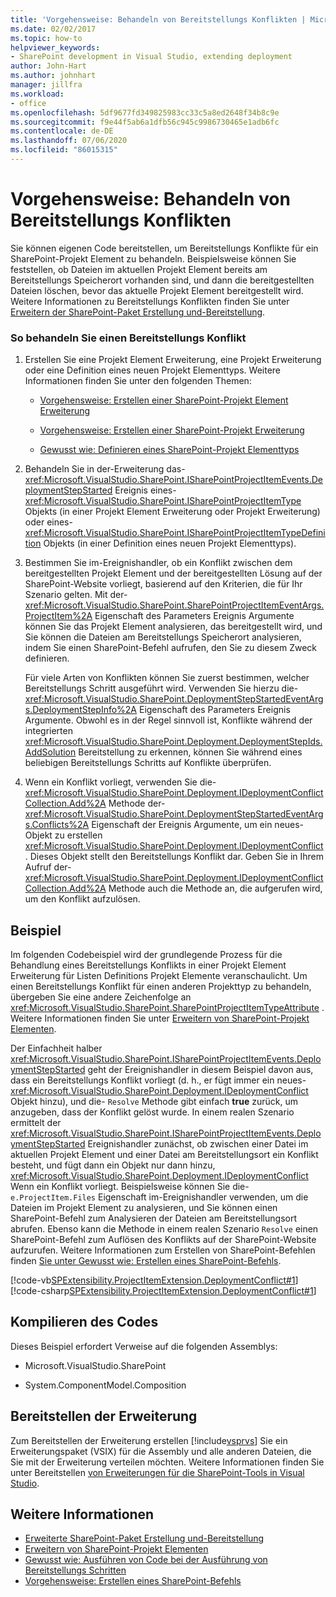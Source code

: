 ```yaml
---
title: 'Vorgehensweise: Behandeln von Bereitstellungs Konflikten | Microsoft-Dokumentation'
ms.date: 02/02/2017
ms.topic: how-to
helpviewer_keywords:
- SharePoint development in Visual Studio, extending deployment
author: John-Hart
ms.author: johnhart
manager: jillfra
ms.workload:
- office
ms.openlocfilehash: 5df9677fd349825983cc33c5a8ed2648f34b8c9e
ms.sourcegitcommit: f9e44f5ab6a1dfb56c945c9986730465e1adb6fc
ms.contentlocale: de-DE
ms.lasthandoff: 07/06/2020
ms.locfileid: "86015315"
---
```

# <a name="how-to-handle-deployment-conflicts"></a>Vorgehensweise: Behandeln von Bereitstellungs Konflikten
  Sie können eigenen Code bereitstellen, um Bereitstellungs Konflikte für ein SharePoint-Projekt Element zu behandeln. Beispielsweise können Sie feststellen, ob Dateien im aktuellen Projekt Element bereits am Bereitstellungs Speicherort vorhanden sind, und dann die bereitgestellten Dateien löschen, bevor das aktuelle Projekt Element bereitgestellt wird. Weitere Informationen zu Bereitstellungs Konflikten finden Sie unter [Erweitern der SharePoint-Paket Erstellung und-Bereitstellung](../sharepoint/extending-sharepoint-packaging-and-deployment.md).

### <a name="to-handle-a-deployment-conflict"></a>So behandeln Sie einen Bereitstellungs Konflikt

1. Erstellen Sie eine Projekt Element Erweiterung, eine Projekt Erweiterung oder eine Definition eines neuen Projekt Elementtyps. Weitere Informationen finden Sie unter den folgenden Themen:

    - [Vorgehensweise: Erstellen einer SharePoint-Projekt Element Erweiterung](../sharepoint/how-to-create-a-sharepoint-project-item-extension.md)

    - [Vorgehensweise: Erstellen einer SharePoint-Projekt Erweiterung](../sharepoint/how-to-create-a-sharepoint-project-extension.md)

    - [Gewusst wie: Definieren eines SharePoint-Projekt Elementtyps](../sharepoint/how-to-define-a-sharepoint-project-item-type.md)

2. Behandeln Sie in der-Erweiterung das- <xref:Microsoft.VisualStudio.SharePoint.ISharePointProjectItemEvents.DeploymentStepStarted> Ereignis eines- <xref:Microsoft.VisualStudio.SharePoint.ISharePointProjectItemType> Objekts (in einer Projekt Element Erweiterung oder Projekt Erweiterung) oder eines- <xref:Microsoft.VisualStudio.SharePoint.ISharePointProjectItemTypeDefinition> Objekts (in einer Definition eines neuen Projekt Elementtyps).

3. Bestimmen Sie im-Ereignishandler, ob ein Konflikt zwischen dem bereitgestellten Projekt Element und der bereitgestellten Lösung auf der SharePoint-Website vorliegt, basierend auf den Kriterien, die für Ihr Szenario gelten. Mit der- <xref:Microsoft.VisualStudio.SharePoint.SharePointProjectItemEventArgs.ProjectItem%2A> Eigenschaft des Parameters Ereignis Argumente können Sie das Projekt Element analysieren, das bereitgestellt wird, und Sie können die Dateien am Bereitstellungs Speicherort analysieren, indem Sie einen SharePoint-Befehl aufrufen, den Sie zu diesem Zweck definieren.

     Für viele Arten von Konflikten können Sie zuerst bestimmen, welcher Bereitstellungs Schritt ausgeführt wird. Verwenden Sie hierzu die- <xref:Microsoft.VisualStudio.SharePoint.DeploymentStepStartedEventArgs.DeploymentStepInfo%2A> Eigenschaft des Parameters Ereignis Argumente. Obwohl es in der Regel sinnvoll ist, Konflikte während der integrierten <xref:Microsoft.VisualStudio.SharePoint.Deployment.DeploymentStepIds.AddSolution> Bereitstellung zu erkennen, können Sie während eines beliebigen Bereitstellungs Schritts auf Konflikte überprüfen.

4. Wenn ein Konflikt vorliegt, verwenden Sie die- <xref:Microsoft.VisualStudio.SharePoint.Deployment.IDeploymentConflictCollection.Add%2A> Methode der- <xref:Microsoft.VisualStudio.SharePoint.DeploymentStepStartedEventArgs.Conflicts%2A> Eigenschaft der Ereignis Argumente, um ein neues-Objekt zu erstellen <xref:Microsoft.VisualStudio.SharePoint.Deployment.IDeploymentConflict> . Dieses Objekt stellt den Bereitstellungs Konflikt dar. Geben Sie in Ihrem Aufruf der- <xref:Microsoft.VisualStudio.SharePoint.Deployment.IDeploymentConflictCollection.Add%2A> Methode auch die Methode an, die aufgerufen wird, um den Konflikt aufzulösen.

## <a name="example"></a>Beispiel
 Im folgenden Codebeispiel wird der grundlegende Prozess für die Behandlung eines Bereitstellungs Konflikts in einer Projekt Element Erweiterung für Listen Definitions Projekt Elemente veranschaulicht. Um einen Bereitstellungs Konflikt für einen anderen Projekttyp zu behandeln, übergeben Sie eine andere Zeichenfolge an <xref:Microsoft.VisualStudio.SharePoint.SharePointProjectItemTypeAttribute> . Weitere Informationen finden Sie unter [Erweitern von SharePoint-Projekt Elementen](../sharepoint/extending-sharepoint-project-items.md).

 Der Einfachheit halber <xref:Microsoft.VisualStudio.SharePoint.ISharePointProjectItemEvents.DeploymentStepStarted> geht der Ereignishandler in diesem Beispiel davon aus, dass ein Bereitstellungs Konflikt vorliegt (d. h., er fügt immer ein neues- <xref:Microsoft.VisualStudio.SharePoint.Deployment.IDeploymentConflict> Objekt hinzu), und die- `Resolve` Methode gibt einfach **true** zurück, um anzugeben, dass der Konflikt gelöst wurde. In einem realen Szenario ermittelt der <xref:Microsoft.VisualStudio.SharePoint.ISharePointProjectItemEvents.DeploymentStepStarted> Ereignishandler zunächst, ob zwischen einer Datei im aktuellen Projekt Element und einer Datei am Bereitstellungsort ein Konflikt besteht, und fügt dann ein Objekt nur dann hinzu, <xref:Microsoft.VisualStudio.SharePoint.Deployment.IDeploymentConflict> Wenn ein Konflikt vorliegt. Beispielsweise können Sie die- `e.ProjectItem.Files` Eigenschaft im-Ereignishandler verwenden, um die Dateien im Projekt Element zu analysieren, und Sie können einen SharePoint-Befehl zum Analysieren der Dateien am Bereitstellungsort abrufen. Ebenso kann die Methode in einem realen Szenario `Resolve` einen SharePoint-Befehl zum Auflösen des Konflikts auf der SharePoint-Website aufzurufen. Weitere Informationen zum Erstellen von SharePoint-Befehlen finden [Sie unter Gewusst wie: Erstellen eines SharePoint-Befehls](../sharepoint/how-to-create-a-sharepoint-command.md).

 [!code-vb[SPExtensibility.ProjectItemExtension.DeploymentConflict#1](../sharepoint/codesnippet/VisualBasic/deploymentconflict/extension/deploymentconflictextension.vb#1)]
 [!code-csharp[SPExtensibility.ProjectItemExtension.DeploymentConflict#1](../sharepoint/codesnippet/CSharp/deploymentconflict/extension/deploymentconflictextension.cs#1)]

## <a name="compile-the-code"></a>Kompilieren des Codes
 Dieses Beispiel erfordert Verweise auf die folgenden Assemblys:

- Microsoft.VisualStudio.SharePoint

- System.ComponentModel.Composition

## <a name="deploy-the-extension"></a>Bereitstellen der Erweiterung
 Zum Bereitstellen der Erweiterung erstellen [!include[vsprvs](../sharepoint/includes/vsprvs-md.md)] Sie ein Erweiterungspaket (VSIX) für die Assembly und alle anderen Dateien, die Sie mit der Erweiterung verteilen möchten. Weitere Informationen finden Sie unter Bereitstellen [von Erweiterungen für die SharePoint-Tools in Visual Studio](../sharepoint/deploying-extensions-for-the-sharepoint-tools-in-visual-studio.md).

## <a name="see-also"></a>Weitere Informationen
- [Erweiterte SharePoint-Paket Erstellung und-Bereitstellung](../sharepoint/extending-sharepoint-packaging-and-deployment.md)
- [Erweitern von SharePoint-Projekt Elementen](../sharepoint/extending-sharepoint-project-items.md)
- [Gewusst wie: Ausführen von Code bei der Ausführung von Bereitstellungs Schritten](../sharepoint/how-to-run-code-when-deployment-steps-are-executed.md)
- [Vorgehensweise: Erstellen eines SharePoint-Befehls](../sharepoint/how-to-create-a-sharepoint-command.md)
